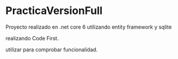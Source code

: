 # PracticaVersionFull

Proyecto realizado en .net core 6
utilizando entity framework y sqlite

realizando Code First.

utilizar para comprobar funcionalidad.
